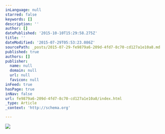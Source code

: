```yaml
---
inLanguage: null
starred: false
keywords: []
description: ''
author: []
datePublished: '2015-10-10T15:29:58.275Z'
title: ''
dateModified: '2015-07-29T05:53:23.086Z'
sourcePath: _posts/2015-07-29-fe9879a6-209d-4fd7-8c70-cd127a1e10a8.md
published: true
authors: []
publisher:
  name: null
  domain: null
  url: null
  favicon: null
inFeed: true
hasPage: true
inNav: false
url: fe9879a6-209d-4fd7-8c70-cd127a1e10a8/index.html
_type: Article
_context: 'http://schema.org'

---
```

![](https://the-grid-user-content.s3-us-west-2.amazonaws.com/93767cb3-b162-4db4-b8ce-aa523bbcb967.png)